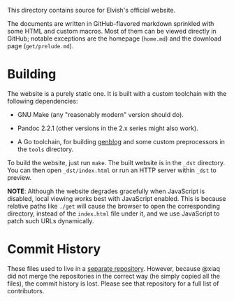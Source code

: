 This directory contains source for Elvish's official website.

The documents are written in GitHub-flavored markdown sprinkled with some HTML
and custom macros. Most of them can be viewed directly in GitHub; notable
exceptions are the homepage (`home.md`) and the download page
(`get/prelude.md`).

# Building

The website is a purely static one. It is built with a custom toolchain with the
following dependencies:

-   GNU Make (any "reasonably modern" version should do).

-   Pandoc 2.2.1 (other versions in the 2.x series might also work).

-   A Go toolchain, for building [genblog](https://github.com/xiaq/genblog) and
    some custom preprocessors in the `tools` directory.

To build the website, just run `make`. The built website is in the `_dst`
directory. You can then open `_dst/index.html` or run an HTTP server within
`_dst` to preview.

**NOTE**: Although the website degrades gracefully when JavaScript is disabled,
local viewing works best with JavaScript enabled. This is because relative paths
like `./get` will cause the browser to open the corresponding directory, instead
of the `index.html` file under it, and we use JavaScript to patch such URLs
dynamically.

# Commit History

These files used to live in a
[separate repository](https://github.com/elves/elvish.io). However, because
@xiaq did not merge the repositories in the correct way (he simply copied all
the files), the commit history is lost. Please see that repository for a full
list of contributors.
